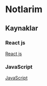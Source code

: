 # Notlarim

## Kaynaklar

### React js
[React js](https://tr.reactjs.org/tutorial/tutorial.html)
### JavaScript 
[JavaScript](https://developer.mozilla.org/en-US/docs/Web/JavaScript/A_re-introduction_to_JavaScript)
